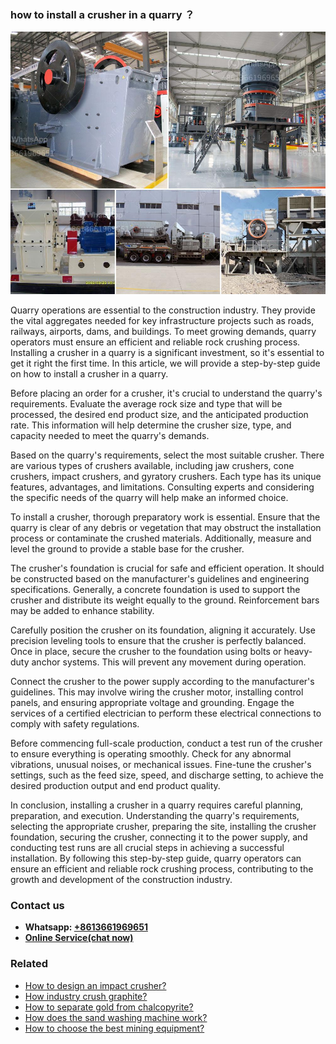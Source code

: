 <h3>how to install a crusher in a quarry ？</h3><img src='1701746126.jpg' alt=''><p>Quarry operations are essential to the construction industry. They provide the vital aggregates needed for key infrastructure projects such as roads, railways, airports, dams, and buildings. To meet growing demands, quarry operators must ensure an efficient and reliable rock crushing process. Installing a crusher in a quarry is a significant investment, so it's essential to get it right the first time. In this article, we will provide a step-by-step guide on how to install a crusher in a quarry.</p><p>Before placing an order for a crusher, it's crucial to understand the quarry's requirements. Evaluate the average rock size and type that will be processed, the desired end product size, and the anticipated production rate. This information will help determine the crusher size, type, and capacity needed to meet the quarry's demands.</p><p>Based on the quarry's requirements, select the most suitable crusher. There are various types of crushers available, including jaw crushers, cone crushers, impact crushers, and gyratory crushers. Each type has its unique features, advantages, and limitations. Consulting experts and considering the specific needs of the quarry will help make an informed choice.</p><p>To install a crusher, thorough preparatory work is essential. Ensure that the quarry is clear of any debris or vegetation that may obstruct the installation process or contaminate the crushed materials. Additionally, measure and level the ground to provide a stable base for the crusher.</p><p>The crusher's foundation is crucial for safe and efficient operation. It should be constructed based on the manufacturer's guidelines and engineering specifications. Generally, a concrete foundation is used to support the crusher and distribute its weight equally to the ground. Reinforcement bars may be added to enhance stability.</p><p>Carefully position the crusher on its foundation, aligning it accurately. Use precision leveling tools to ensure that the crusher is perfectly balanced. Once in place, secure the crusher to the foundation using bolts or heavy-duty anchor systems. This will prevent any movement during operation.</p><p>Connect the crusher to the power supply according to the manufacturer's guidelines. This may involve wiring the crusher motor, installing control panels, and ensuring appropriate voltage and grounding. Engage the services of a certified electrician to perform these electrical connections to comply with safety regulations.</p><p>Before commencing full-scale production, conduct a test run of the crusher to ensure everything is operating smoothly. Check for any abnormal vibrations, unusual noises, or mechanical issues. Fine-tune the crusher's settings, such as the feed size, speed, and discharge setting, to achieve the desired production output and end product quality.</p><p>In conclusion, installing a crusher in a quarry requires careful planning, preparation, and execution. Understanding the quarry's requirements, selecting the appropriate crusher, preparing the site, installing the crusher foundation, securing the crusher, connecting it to the power supply, and conducting test runs are all crucial steps in achieving a successful installation. By following this step-by-step guide, quarry operators can ensure an efficient and reliable rock crushing process, contributing to the growth and development of the construction industry.</p><h3>Contact us</h3><ul><li><strong>Whatsapp:&nbsp;<a href="https://wa.me/8613661969651">+8613661969651</a></strong></li><li><a href="https://swt.shibang-china.com/?git&amp;zhl&amp;how to install a crusher in a quarry ？"><strong>Online Service(chat now)</strong></a></li></ul><h3>Related</h3><ul><li><a href='How to design an impact crusher.md'>How to design an impact crusher?</a></li><li><a href='How industry crush graphite.md'>How industry crush graphite?</a></li><li><a href='How to separate gold from chalcopyrite.md'>How to separate gold from chalcopyrite?</a></li><li><a href='How does the sand washing machine work.md'>How does the sand washing machine work?</a></li><li><a href='How to choose the best mining equipment.md'>How to choose the best mining equipment?</a></li></ul>
